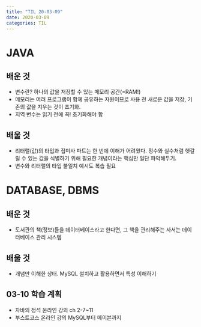 ```yaml
---
title: "TIL 20-03-09"
date: 2020-03-09
categories: TIL
---
```


# JAVA
## 배운 것
* 변수란? 하나의 값을 저장할 수 있는 메모리 공간(=RAM!)
* 메모리는 여러 프로그램이 함께 공유하는 자원이므로 사용 전 새로운 값을 저장, 기존의 값을 지우는 것이 초기화.
* 지역 변수는 읽기 전에 꼭! 초기화해야 함

## 배울 것
* 리터럴(값)의 타입과 접미사 파트는 한 번에 이해가 어려웠다. 정수와 실수처럼 헷갈릴 수 있는 값을 식별하기 위해 필요한 개념이라는 핵심만 일단 파악해두기.
* 변수와 리터럴의 타입 불일치 예시도 복습 필요

# DATABASE, DBMS
## 배운 것
* 도서관의 책(정보)들을 데이터베이스라고 한다면, 그 책을 관리해주는 사서는 데이터베이스 관리 시스템

## 배울 것
* 개념만 이해한 상태. MySQL 설치하고 활용하면서 특성 이해하기

## 03-10 학습 계획
* 자바의 정석 온라인 강의 ch 2-7~11
* 부스트코스 온라인 강의 MySQL부터 메이븐까지
